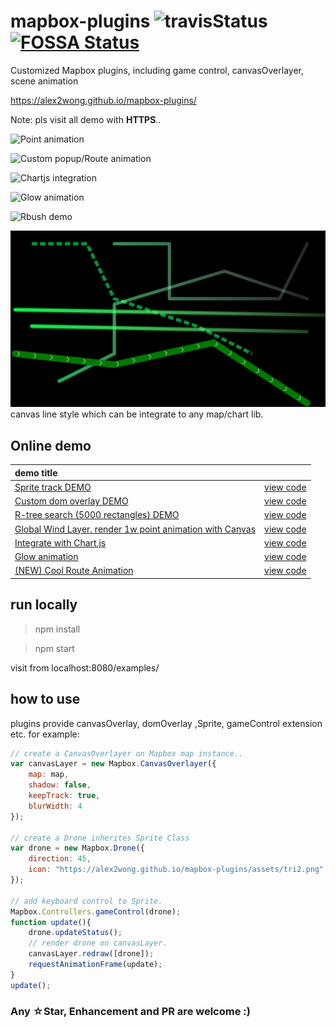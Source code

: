 # mapbox-plugins ![travisStatus](https://travis-ci.org/alex2wong/mapbox-plugins.svg?branch=master) [![FOSSA Status](https://app.fossa.io/api/projects/git%2Bgithub.com%2Falex2wong%2Fmapbox-plugins.svg?type=shield)](https://app.fossa.io/projects/git%2Bgithub.com%2Falex2wong%2Fmapbox-plugins?ref=badge_shield)

Customized Mapbox plugins, including game control, canvasOverlayer, scene animation

https://alex2wong.github.io/mapbox-plugins/

Note: pls visit all demo with **HTTPS**..

![Point animation](https://github.com/alex2wong/mapbox-plugins/blob/master/assets/demo/point.gif)

![Custom popup/Route animation](https://github.com/alex2wong/mapbox-plugins/blob/master/assets/demo/popup.gif)

![Chartjs integration](https://github.com/alex2wong/mapbox-plugins/blob/master/assets/demo/chart.gif)

![Glow animation](https://github.com/alex2wong/mapbox-plugins/blob/master/assets/demo/glow.gif)

![Rbush demo](https://github.com/alex2wong/mapbox-plugins/blob/master/assets/demo/rbush.gif)

![Canvas Line Style](https://github.com/alex2wong/mapbox-plugins/blob/master/assets/canvasLine.jpg)
canvas line style which can be integrate to any map/chart lib.
## Online demo
[placeholder]:p

| demo title |  |
| :-------- | :--------:|
| [Sprite track DEMO](https://alex2wong.github.io/mapbox-plugins/examples/sprite) | [view code](https://github.com/alex2wong/mapbox-plugins/tree/master/examples/sprite) |
| [Custom dom overlay DEMO](https://alex2wong.github.io/mapbox-plugins/examples/domoverlay) | [view code](https://github.com/alex2wong/mapbox-plugins/tree/master/examples/domoverlay) |
| [R-tree search (5000 rectangles) DEMO](https://alex2wong.github.io/mapbox-plugins/examples/rbush) | [view code](https://github.com/alex2wong/mapbox-plugins/tree/master/examples/rbush) |
| [Global Wind Layer. render 1w point animation with Canvas](https://alex2wong.github.io/mapbox-plugins/examples/windLayer) | [view code](https://github.com/alex2wong/mapbox-plugins/tree/master/examples/windLayer) |
| [Integrate with Chart.js](https://alex2wong.github.io/mapbox-plugins/examples/chartlayer)  | [view code](https://github.com/alex2wong/mapbox-plugins/tree/master/examples/chartlayer) |
| [Glow animation](https://alex2wong.github.io/mapbox-plugins/examples/glowstyle) | [view code](https://github.com/alex2wong/mapbox-plugins/tree/master/examples/glowstyle) |
| [(NEW) Cool Route Animation](https://alex2wong.github.io/mapbox-plugins/examples/line_animation) | [view code](https://github.com/alex2wong/mapbox-plugins/tree/master/examples/line_animation) |


## run locally

> npm install

> npm start

visit from localhost:8080/examples/


## how to use
plugins provide canvasOverlay, domOverlay ,Sprite, gameControl extension etc. for example:

```javascript
// create a CanvasOverlayer on Mapbox map instance..
var canvasLayer = new Mapbox.CanvasOverlayer({
    map: map,
    shadow: false,
    keepTrack: true,
    blurWidth: 4
});

// create a Drone inherites Sprite Class
var drone = new Mapbox.Drone({
    direction: 45,
    icon: "https://alex2wong.github.io/mapbox-plugins/assets/tri2.png"
});

// add keyboard control to Sprite.
Mapbox.Controllers.gameControl(drone);
function update(){
    drone.updateStatus();
    // render drone on canvasLayer.
    canvasLayer.redraw([drone]);
    requestAnimationFrame(update);
}
update();

```


### Any **☆Star, Enhancement and PR** are welcome :)

